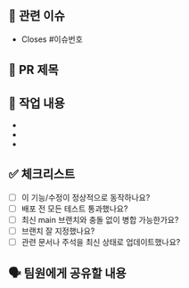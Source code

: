 ## 🔗 관련 이슈
- Closes #이슈번호

## 📌 PR 제목
<!-- 간단하게 기능/버그 수정 요약  -->

## 📝 작업 내용
- 
- 
- 

## ✅ 체크리스트
- [ ] 이 기능/수정이 정상적으로 동작하나요?
- [ ] 배포 전 모든 테스트 통과했나요?
- [ ] 최신 main 브랜치와 충돌 없이 병합 가능한가요?
- [ ] 브랜치 잘 지정했나요?
- [ ] 관련 문서나 주석을 최신 상태로 업데이트했나요?

## 🗣️ 팀원에게 공유할 내용
<!-- 팀원들이 알아야 할 내용이나 논의해야 할 부분이 있다면 작성 -->
